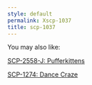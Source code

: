 ```yaml
---
style: default
permalink: Xscp-1037
title: scp-1037
---
```

You may also like:

[SCP-2558-J: Pufferkittens](http://scp-wiki.net/scp-2558-j)

[SCP-1274: Dance Craze](http://scp-wiki.net/scp-1274)
